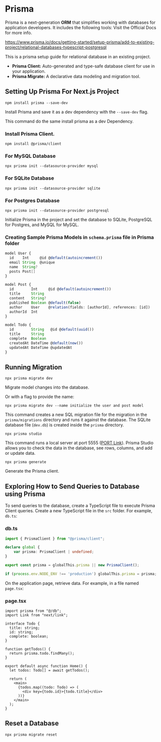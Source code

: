 # Prisma

Prisma is a next-generation **ORM** that simplifies working with databases for application developers. It includes the following tools:
Visit the Official Docs for more info.

<https://www.prisma.io/docs/getting-started/setup-prisma/add-to-existing-project/relational-databases-typescript-postgresql>

This is a prisma setup guide for relational database in an existing project.

- **Prisma Client:** Auto-generated and type-safe database client for use in your application.
- **Prisma Migrate:** A declarative data modeling and migration tool.

## Setting Up Prisma For Next.js Project

```npm
npm install prisma --save-dev
```

Install Prisma and save it as a dev dependency with the `--save-dev` flag.


This command do the same install prisma as a dev Dependency.

### Install Prisma Client.

```npm
npm install @prisma/client
```


### For MySQL Database

```npm
npx prisma init --datasource-provider mysql
```

### For SQLite Database

```npm
npx prisma init --datasource-provider sqlite
```

### For Postgres Database

```npm
npx prisma init --datasource-provider postgresql
```

Initialize Prisma in the project and set the database to SQLite, PostgreSQL for Postgres, and MySQL for MySQL.

### Creating Sample Prisma Models in `schema.prisma` file in Prisma folder

```ts
model User {
  id    Int     @id @default(autoincrement())
  email String  @unique
  name  String?
  posts Post[]
}

model Post {
  id        Int     @id @default(autoincrement())
  title     String
  content   String?
  published Boolean @default(false)
  author    User    @relation(fields: [authorId], references: [id])
  authorId  Int
}

model Todo {
  id        String   @id @default(uuid())
  title     String
  complete  Boolean
  createdAt DateTime @default(now())
  updatedAt DateTime @updatedAt
}
```

## Running Migration

```npm
npx prisma migrate dev
```

Migrate model changes into the database.

Or with a flag to provide the name:

```npm
npx prisma migrate dev --name initialize the user and post model
```

This command creates a new SQL migration file for the migration in the `prisma/migrations` directory and runs it against the database. The SQLite database file (`dev.db`) is created inside the `prisma` directory.

```npm
npx prisma studio
```

This command runs a local server at port 5555 ([PORT Link](http://localhost:5555)). Prisma Studio allows you to check the data in the database, see rows, columns, and add or update data.

```npm
npx prisma generate
```

Generate the Prisma client.

## Exploring How to Send Queries to Database using Prisma

To send queries to the database, create a TypeScript file to execute Prisma Client queries. Create a new TypeScript file in the `src` folder. For example, `db.ts`:

### db.ts

```ts
import { PrismaClient } from "@prisma/client";

declare global {
    var prisma: PrismaClient | undefined;
}

export const prisma = globalThis.prisma || new PrismaClient();

if (process.env.NODE_ENV !== 'production') globalThis.prisma = prisma;
```

On the application page, retrieve data. For example, in a file named `page.tsx`:

### page.tsx

```tsx
import prisma from "@/db";
import Link from "next/link";

interface Todo {
  title: string;
  id: string;
  complete: boolean;
}

function getTodos() {
  return prisma.todo.findMany();
}

export default async function Home() {
  let todos: Todo[] = await getTodos();

  return (
    <main>
      {todos.map((todo: Todo) => (
        <div key={todo.id}>{todo.title}</div>
      ))}
    </main>
  );
}
```

## Reset a Database

```npx
npx prisma migrate reset
```
